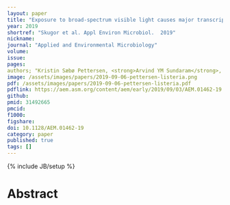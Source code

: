 ```yaml
---
layout: paper
title: "Exposure to broad-spectrum visible light causes major transcriptomic changes in the *L. monocytogenes* EGDe strain."
year: 2019
shortref: "Skugor et al. Appl Environ Microbiol.  2019"
nickname: 
journal: "Applied and Environmental Microbiology"
volume: 
issue:
pages: 
authors; "Kristin Sæbø Pettersen, <strong>Arvind YM Sundaram</strong>, Taran Skjerdal, Yngvild Wasteson, Anne Kijewski, Toril Lindbäck, Marina Aspholm*"
image: /assets/images/papers/2019-09-06-pettersen-listeria.png
pdf: /assets/images/papers/2019-09-06-pettersen-listeria.pdf
pdflink: https://aem.asm.org/content/aem/early/2019/09/03/AEM.01462-19.full-text.pdf
github: 
pmid: 31492665
pmcid: 
f1000: 
figshare: 
doi: 10.1128/AEM.01462-19
category: paper
published: true
tags: []
---
```

{% include JB/setup %}

# Abstract 
